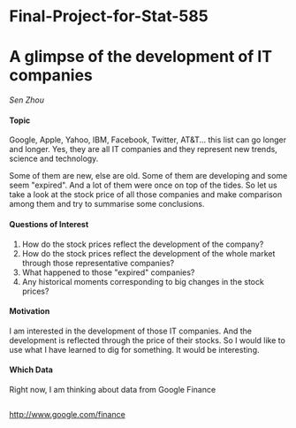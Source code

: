 Final-Project-for-Stat-585
==========================
A glimpse of the development of IT companies
========================================================

*Sen Zhou*




#### Topic
Google, Apple, Yahoo, IBM, Facebook, Twitter, AT&T... this list can go longer and longer. Yes, they are all IT companies and they represent new trends, science and technology.

Some of them are new, else are old. Some of them are developing and some seem "expired".
And a lot of them were once on top of the tides. So let us take a look at the stock price of all those companies and make comparison among them and try to summarise some conclusions.

#### Questions of Interest
1. How do the stock prices reflect the development of the company?
2. How do the stock prices reflect the development of the whole market through those representative companies?
3. What happened to those "expired" companies?
4. Any historical moments corresponding to big changes in the stock prices?

#### Motivation

I am interested in the development of those IT companies. And the development is reflected through the price of their stocks. So I would like to use what I have learned to dig for something. It would be interesting.

#### Which Data
Right now, I am thinking about data from Google Finance


```{r echo=FALSE, warning=FALSE, message=FALSE}

```
http://www.google.com/finance





```{r fig.width=7, fig.height=6, warning=FALSE, message=FALSE, echo=FALSE}

```







